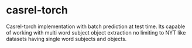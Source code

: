 # casrel-torch

Casrel-torch implementation with batch prediction at test time.
Its capable of working with multi word subject object extraction no limiting to NYT like datasets having single word subjects and objects.
